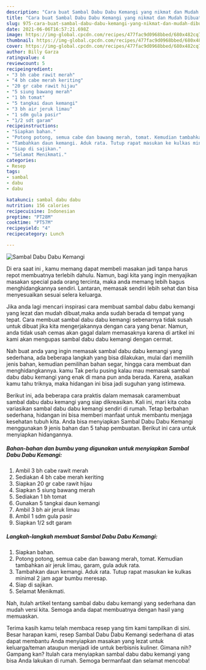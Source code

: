 ```yaml
---
description: "Cara buat Sambal Dabu Dabu Kemangi yang nikmat dan Mudah Dibuat"
title: "Cara buat Sambal Dabu Dabu Kemangi yang nikmat dan Mudah Dibuat"
slug: 975-cara-buat-sambal-dabu-dabu-kemangi-yang-nikmat-dan-mudah-dibuat
date: 2021-06-06T16:57:21.698Z
image: https://img-global.cpcdn.com/recipes/477fac9d0968bbed/680x482cq70/sambal-dabu-dabu-kemangi-foto-resep-utama.jpg
thumbnail: https://img-global.cpcdn.com/recipes/477fac9d0968bbed/680x482cq70/sambal-dabu-dabu-kemangi-foto-resep-utama.jpg
cover: https://img-global.cpcdn.com/recipes/477fac9d0968bbed/680x482cq70/sambal-dabu-dabu-kemangi-foto-resep-utama.jpg
author: Billy Garza
ratingvalue: 4
reviewcount: 5
recipeingredient:
- "3 bh cabe rawit merah"
- "4 bh cabe merah keriting"
- "20 gr cabe rawit hijau"
- "5 siung bawang merah"
- "1 bh tomat"
- "5 tangkai daun kemangi"
- "3 bh air jeruk limau"
- "1 sdm gula pasir"
- "1/2 sdt garam"
recipeinstructions:
- "Siapkan bahan."
- "Potong potong, semua cabe dan bawang merah, tomat. Kemudian tambahkan air jeruk limau, garam, gula aduk rata."
- "Tambahkan daun kemangi. Aduk rata. Tutup rapat masukan ke kulkas minimal 2 jam agar bumbu meresap."
- "Siap di sajikan."
- "Selamat Menikmati."
categories:
- Resep
tags:
- sambal
- dabu
- dabu

katakunci: sambal dabu dabu 
nutrition: 156 calories
recipecuisine: Indonesian
preptime: "PT28M"
cooktime: "PT57M"
recipeyield: "4"
recipecategory: Lunch

---
```



![Sambal Dabu Dabu Kemangi](https://img-global.cpcdn.com/recipes/477fac9d0968bbed/680x482cq70/sambal-dabu-dabu-kemangi-foto-resep-utama.jpg)

Di era  saat ini , kamu memang dapat membeli masakan jadi tanpa harus repot membuatnya terlebih dahulu. Namun, bagi kita yang ingin menyajikan masakan special pada orang tercinta, maka anda memang lebih bagus menghidangkannya sendiri. Lantaran, memasak sendiri lebih sehat dan bisa menyesuaikan sesuai selera keluarga.

Jika anda lagi mencari inspirasi cara membuat sambal dabu dabu kemangi yang lezat dan mudah dibuat,maka anda sudah berada di tempat yang tepat. Cara membuat sambal dabu dabu kemangi  sebenarnya tidak susah untuk dibuat jika kita mengerjakannya dengan cara yang benar. Namun, anda tidak usah cemas akan gagal dalam memasaknya 
karena di artikel ini kami akan mengupas sambal dabu dabu kemangi dengan cermat.  



Nah buat anda yang ingin memasak sambal dabu dabu kemangi yang sederhana, ada beberapa langkah yang bisa dilakukan, mulai dari memilih jenis bahan, kemudian pemilihan bahan segar, hingga cara membuat dan menghidangkannya. kamu Tak perlu pusing kalau mau memasak sambal dabu dabu kemangi yang enak di mana pun anda berada. Karena, asalkan kamu  tahu triknya, maka hidangan ini bisa jadi suguhan yang istimewa.

Berikut ini, ada beberapa cara praktis  dalam memasak caramembuat sambal dabu dabu kemangi yang siap dikreasikan. Kali ini, mari kita coba variasikan sambal dabu dabu kemangi sendiri di rumah. Tetap berbahan sederhana, hidangan ini bisa memberi manfaat untuk membantu menjaga kesehatan tubuh kita. Anda bisa menyiapkan Sambal Dabu Dabu Kemangi menggunakan 9 jenis bahan dan 5 tahap pembuatan. Berikut ini cara untuk menyiapkan hidangannya.

<!--inarticleads1-->

##### Bahan-bahan dan bumbu yang digunakan untuk menyiapkan Sambal Dabu Dabu Kemangi:

1. Ambil 3 bh cabe rawit merah
1. Sediakan 4 bh cabe merah keriting
1. Siapkan 20 gr cabe rawit hijau
1. Siapkan 5 siung bawang merah
1. Sediakan 1 bh tomat
1. Gunakan 5 tangkai daun kemangi
1. Ambil 3 bh air jeruk limau
1. Ambil 1 sdm gula pasir
1. Siapkan 1/2 sdt garam




<!--inarticleads2-->

##### Langkah-langkah membuat Sambal Dabu Dabu Kemangi:

1. Siapkan bahan.
1. Potong potong, semua cabe dan bawang merah, tomat. Kemudian tambahkan air jeruk limau, garam, gula aduk rata.
1. Tambahkan daun kemangi. Aduk rata. Tutup rapat masukan ke kulkas minimal 2 jam agar bumbu meresap.
1. Siap di sajikan.
1. Selamat Menikmati.




Nah, itulah artikel tentang  sambal dabu dabu kemangi  yang sederhana dan mudah versi kita. Semoga anda dapat membuatnya dengan hasil yang memuaskan. 

Terima kasih kamu telah membaca resep yang tim kami tampilkan di sini. Besar harapan kami, resep  Sambal Dabu Dabu Kemangi sederhana di atas dapat membantu Anda menyiapkan masakan yang lezat untuk keluarga/teman ataupun menjadi ide untuk berbisnis kuliner. Gimana nih? Gampang kan? Itulah cara menyiapkan sambal dabu dabu kemangi yang bisa Anda lakukan di rumah. Semoga bermanfaat dan selamat mencoba!

